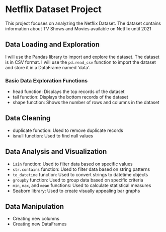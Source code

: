 # Netflix Dataset Project

This project focuses on analyzing the Netflix Dataset. The dataset contains information about TV Shows and Movies available on Netflix until 2021

## Data Loading and Exploration
I will use the Pandas library to import and explore the dataset. The dataset is in CSV format. I will use the `pd.read_csv` function to import the dataset and store it in a DataFrame named 'data'.

### Basic Data Exploration Functions
- head function: Displays the top records of the dataset
- tail function: Displays the bottom records of the dataset
- shape function: Shows the number of rows and columns in the dataset

## Data Cleaning
- duplicate function: Used to remove duplicate records
- isnull function: Used to find null values

## Data Analysis and Visualization
- `isin` function: Used to filter data based on specific values
- `str.contains` function: Used to filter data based on string patterns
- `to_datetime` function: Used to convert strings to datetime objects
- `groupby` function: Used to group data based on specific criteria
- `min`, `max`, and `mean` functions: Used to calculate statistical measures
- Seaborn library: Used to create visually appealing bar graphs

## Data Manipulation
- Creating new columns
- Creating new DataFrames

  

  
